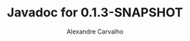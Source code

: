 ---
title: Javadoc for 0.1.3-SNAPSHOT
author: Alexandre Carvalho
menu_title: 0.1.3-SNAPSHOT
category: javadoc_docs
layout: iframe
iframe_url: /docs/0.1.3-SNAPSHOT/site/apidocs/index.html
order: 2
---
